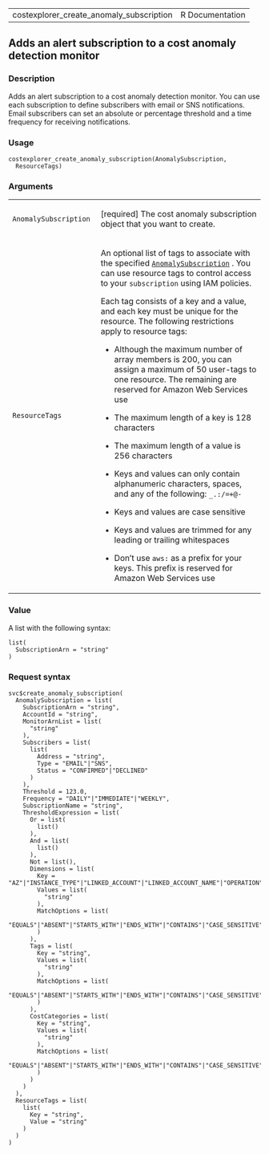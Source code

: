 <table style="width: 100%;">
<tbody>
<tr class="odd">
<td>costexplorer_create_anomaly_subscription</td>
<td style="text-align: right;">R Documentation</td>
</tr>
</tbody>
</table>

## Adds an alert subscription to a cost anomaly detection monitor

### Description

Adds an alert subscription to a cost anomaly detection monitor. You can
use each subscription to define subscribers with email or SNS
notifications. Email subscribers can set an absolute or percentage
threshold and a time frequency for receiving notifications.

### Usage

    costexplorer_create_anomaly_subscription(AnomalySubscription,
      ResourceTags)

### Arguments

<table>
<colgroup>
<col style="width: 35%" />
<col style="width: 65%" />
</colgroup>
<tbody>
<tr class="odd">
<td><code
id="costexplorer_create_anomaly_subscription_:_AnomalySubscription">AnomalySubscription</code></td>
<td><p>[required] The cost anomaly subscription object that you want to
create.</p></td>
</tr>
<tr class="even">
<td><code
id="costexplorer_create_anomaly_subscription_:_ResourceTags">ResourceTags</code></td>
<td><p>An optional list of tags to associate with the specified <a
href="https://docs.aws.amazon.com/aws-cost-management/latest/APIReference/API_AnomalySubscription.html"><code>AnomalySubscription</code></a>
. You can use resource tags to control access to your
<code>subscription</code> using IAM policies.</p>
<p>Each tag consists of a key and a value, and each key must be unique
for the resource. The following restrictions apply to resource tags:</p>
<ul>
<li><p>Although the maximum number of array members is 200, you can
assign a maximum of 50 user-tags to one resource. The remaining are
reserved for Amazon Web Services use</p></li>
<li><p>The maximum length of a key is 128 characters</p></li>
<li><p>The maximum length of a value is 256 characters</p></li>
<li><p>Keys and values can only contain alphanumeric characters, spaces,
and any of the following: <code
style="white-space: pre;">⁠_.:/=+@-⁠</code></p></li>
<li><p>Keys and values are case sensitive</p></li>
<li><p>Keys and values are trimmed for any leading or trailing
whitespaces</p></li>
<li><p>Don’t use <code style="white-space: pre;">⁠aws:⁠</code> as a prefix
for your keys. This prefix is reserved for Amazon Web Services
use</p></li>
</ul></td>
</tr>
</tbody>
</table>

### Value

A list with the following syntax:

    list(
      SubscriptionArn = "string"
    )

### Request syntax

    svc$create_anomaly_subscription(
      AnomalySubscription = list(
        SubscriptionArn = "string",
        AccountId = "string",
        MonitorArnList = list(
          "string"
        ),
        Subscribers = list(
          list(
            Address = "string",
            Type = "EMAIL"|"SNS",
            Status = "CONFIRMED"|"DECLINED"
          )
        ),
        Threshold = 123.0,
        Frequency = "DAILY"|"IMMEDIATE"|"WEEKLY",
        SubscriptionName = "string",
        ThresholdExpression = list(
          Or = list(
            list()
          ),
          And = list(
            list()
          ),
          Not = list(),
          Dimensions = list(
            Key = "AZ"|"INSTANCE_TYPE"|"LINKED_ACCOUNT"|"LINKED_ACCOUNT_NAME"|"OPERATION"|"PURCHASE_TYPE"|"REGION"|"SERVICE"|"SERVICE_CODE"|"USAGE_TYPE"|"USAGE_TYPE_GROUP"|"RECORD_TYPE"|"OPERATING_SYSTEM"|"TENANCY"|"SCOPE"|"PLATFORM"|"SUBSCRIPTION_ID"|"LEGAL_ENTITY_NAME"|"DEPLOYMENT_OPTION"|"DATABASE_ENGINE"|"CACHE_ENGINE"|"INSTANCE_TYPE_FAMILY"|"BILLING_ENTITY"|"RESERVATION_ID"|"RESOURCE_ID"|"RIGHTSIZING_TYPE"|"SAVINGS_PLANS_TYPE"|"SAVINGS_PLAN_ARN"|"PAYMENT_OPTION"|"AGREEMENT_END_DATE_TIME_AFTER"|"AGREEMENT_END_DATE_TIME_BEFORE"|"INVOICING_ENTITY"|"ANOMALY_TOTAL_IMPACT_ABSOLUTE"|"ANOMALY_TOTAL_IMPACT_PERCENTAGE",
            Values = list(
              "string"
            ),
            MatchOptions = list(
              "EQUALS"|"ABSENT"|"STARTS_WITH"|"ENDS_WITH"|"CONTAINS"|"CASE_SENSITIVE"|"CASE_INSENSITIVE"|"GREATER_THAN_OR_EQUAL"
            )
          ),
          Tags = list(
            Key = "string",
            Values = list(
              "string"
            ),
            MatchOptions = list(
              "EQUALS"|"ABSENT"|"STARTS_WITH"|"ENDS_WITH"|"CONTAINS"|"CASE_SENSITIVE"|"CASE_INSENSITIVE"|"GREATER_THAN_OR_EQUAL"
            )
          ),
          CostCategories = list(
            Key = "string",
            Values = list(
              "string"
            ),
            MatchOptions = list(
              "EQUALS"|"ABSENT"|"STARTS_WITH"|"ENDS_WITH"|"CONTAINS"|"CASE_SENSITIVE"|"CASE_INSENSITIVE"|"GREATER_THAN_OR_EQUAL"
            )
          )
        )
      ),
      ResourceTags = list(
        list(
          Key = "string",
          Value = "string"
        )
      )
    )
